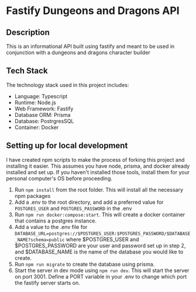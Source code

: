 # Fastify Dungeons and Dragons API

## Description

This is an informational API built using fastify and meant to be used in conjunction with a dungeons and dragons character builder

## Tech Stack

The technology stack used in this project includes:

- Language: Typescript
- Runtime: Node.js
- Web Framework: Fastify
- Database ORM: Prisma
- Database: PostrgresSQL
- Container: Docker

## Setting up for local development

I have created npm scripts to make the process of forking this project and installing it easier. This assumes you have node, prisma, and docker already installed and set up. If you haven't installed those tools, install them for your personal computer's OS before proceeding.

1. Run `npm install` from the root folder. This will install all the necessary npm packages
1. Add a .env to the root directory, and add a preferred value for `POSTGRES_USER` and `POSTGRES_PASSWORD` in the .env
1. Run `npm run docker:compose:start`. This will create a docker container that contains a postgres instance.
1. Add a value to the .env file for `DATABASE_URL=postgres://$POSTGRES_USER:$POSTGRES_PASSWORD/$DATABASE_NAME?schema=public` where $POSTGRES_USER and $POSTGRES_PASSWORD are your user and password set up in step 2, and $DATABASE_NAME is the name of the database you would like to create.
1. Run `npm run migrate` to create the database using prisma.
1. Start the server in dev mode using `npm run dev`. This will start the server on port 3001. Define a PORT variable in your .env to change which port the fastify server starts on.
